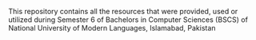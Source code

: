 This repository contains all the resources that were provided, used or utilized during Semester 6 of Bachelors in Computer Sciences (BSCS) of National University of Modern Languages, Islamabad, Pakistan